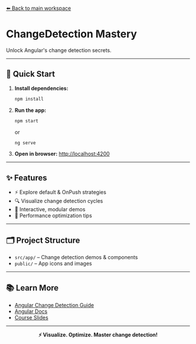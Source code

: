 [⬅️ Back to main workspace](../../README.md)

# ChangeDetection Mastery

Unlock Angular's change detection secrets.

---

## 🚀 Quick Start

1. **Install dependencies:**
   ```sh
   npm install
   ```
2. **Run the app:**
   ```sh
   npm start
   ```
   or
   ```sh
   ng serve
   ```
3. **Open in browser:**
   [http://localhost:4200](http://localhost:4200)

---

## ✨ Features

- ⚡ Explore default & OnPush strategies
- 🔍 Visualize change detection cycles
- 🧩 Interactive, modular demos
- 🚀 Performance optimization tips

---

## 🗂️ Project Structure

- `src/app/` – Change detection demos & components
- `public/` – App icons and images

---

## 📚 Learn More

- [Angular Change Detection Guide](https://angular.io/guide/change-detection)
- [Angular Docs](https://angular.io/)
- [Course Slides](../../other-resources/angular-course-slides.pdf)

---

<p align="center">
  <b>⚡ Visualize. Optimize. Master change detection!</b>
</p>

